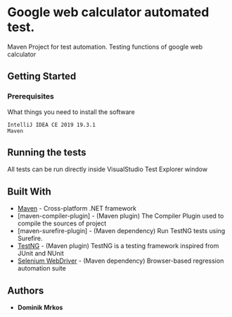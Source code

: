 # Google web calculator automated test.

Maven Project for test automation. Testing functions of google web calculator

## Getting Started



### Prerequisites

What things you need to install the software

```
IntelliJ IDEA CE 2019 19.3.1
Maven
```

## Running the tests

All tests can be run directly inside VisualStudio Test Explorer window

## Built With

* [Maven](https://maven.apache.org/) - Cross-platform .NET framework
* [maven-compiler-plugin] - (Maven plugin) The Compiler Plugin used to compile the sources of project
* [maven-surefire-plugin] - (Maven dependency) Run TestNG tests using Surefire.
* [TestNG](https://testng.org/) - (Maven plugin) TestNG is a testing framework inspired from JUnit and NUnit
* [Selenium WebDriver](https://selenium.dev/) - (Maven dependency) Browser-based regression automation suite

## Authors

* **Dominik Mrkos**
